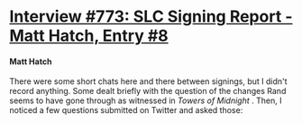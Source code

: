 # [Interview #773: SLC Signing Report - Matt Hatch, Entry #8](https://www.theoryland.com/intvmain.php?i=773#8)

#### Matt Hatch

There were some short chats here and there between signings, but I didn't record anything. Some dealt briefly with the question of the changes Rand seems to have gone through as witnessed in
*Towers of Midnight*
. Then, I noticed a few questions submitted on Twitter and asked those:

